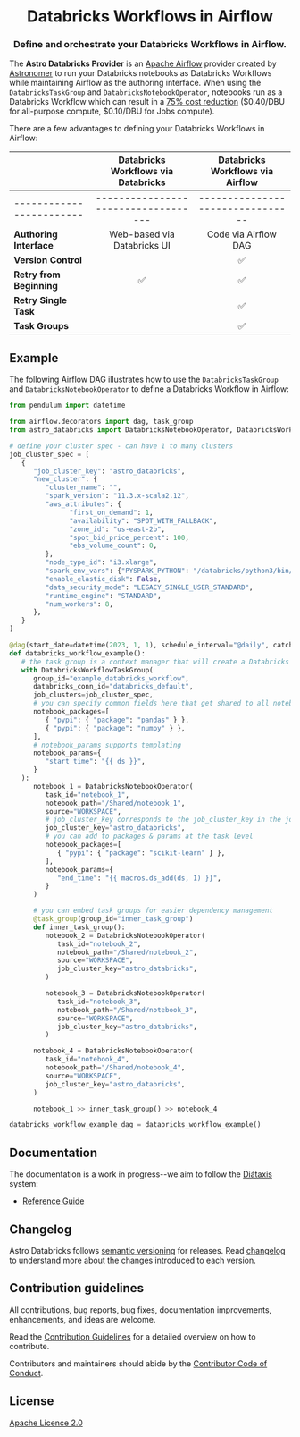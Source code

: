 <h1 align="center">
  Databricks Workflows in Airflow
</h1>
  <h3 align="center">
  Define and orchestrate your Databricks Workflows in Airflow.
</h3>

The **Astro Databricks Provider** is an [Apache Airflow](https://github.com/apache/airflow) provider created by [Astronomer](https://www.astronomer.io/) to run your Databricks notebooks as Databricks Workflows while maintaining Airflow as the authoring interface. When using the `DatabricksTaskGroup` and `DatabricksNotebookOperator`, notebooks run as a Databricks Workflow which can result in a [75% cost reduction](https://www.databricks.com/product/aws-pricing) ($0.40/DBU for all-purpose compute, $0.10/DBU for Jobs compute).

There are a few advantages to defining your Databricks Workflows in Airflow:

|                          | Databricks Workflows via Databricks | Databricks Workflows via Airflow |
| :----------------------- | :---------------------------------: | :------------------------------: |
| ------------------------ | ----------------------------------- | -------------------------------- |
| **Authoring Interface**  |     Web-based via Databricks UI     |       Code via Airflow DAG       |
| **Version Control**      |                                     |                ✅                |
| **Retry from Beginning** |                 ✅                  |                ✅                |
| **Retry Single Task**    |                                     |                ✅                |
| **Task Groups**          |                                     |                ✅                |

## Example

The following Airflow DAG illustrates how to use the `DatabricksTaskGroup` and `DatabricksNotebookOperator` to define a Databricks Workflow in Airflow:

```python
from pendulum import datetime

from airflow.decorators import dag, task_group
from astro_databricks import DatabricksNotebookOperator, DatabricksWorkflowTaskGroup

# define your cluster spec - can have 1 to many clusters
job_cluster_spec = [
   {
      "job_cluster_key": "astro_databricks",
      "new_cluster": {
         "cluster_name": "",
         "spark_version": "11.3.x-scala2.12",
         "aws_attributes": {
               "first_on_demand": 1,
               "availability": "SPOT_WITH_FALLBACK",
               "zone_id": "us-east-2b",
               "spot_bid_price_percent": 100,
               "ebs_volume_count": 0,
         },
         "node_type_id": "i3.xlarge",
         "spark_env_vars": {"PYSPARK_PYTHON": "/databricks/python3/bin/python3"},
         "enable_elastic_disk": False,
         "data_security_mode": "LEGACY_SINGLE_USER_STANDARD",
         "runtime_engine": "STANDARD",
         "num_workers": 8,
      },
   }
]

@dag(start_date=datetime(2023, 1, 1), schedule_interval="@daily", catchup=False)
def databricks_workflow_example():
   # the task group is a context manager that will create a Databricks Workflow
   with DatabricksWorkflowTaskGroup(
      group_id="example_databricks_workflow",
      databricks_conn_id="databricks_default",
      job_clusters=job_cluster_spec,
      # you can specify common fields here that get shared to all notebooks
      notebook_packages=[
         { "pypi": { "package": "pandas" } },
         { "pypi": { "package": "numpy" } },
      ],
      # notebook_params supports templating
      notebook_params={
         "start_time": "{{ ds }}",
      }
   ):
      notebook_1 = DatabricksNotebookOperator(
         task_id="notebook_1",
         notebook_path="/Shared/notebook_1",
         source="WORKSPACE",
         # job_cluster_key corresponds to the job_cluster_key in the job_cluster_spec
         job_cluster_key="astro_databricks",
         # you can add to packages & params at the task level
         notebook_packages=[
            { "pypi": { "package": "scikit-learn" } },
         ],
         notebook_params={
            "end_time": "{{ macros.ds_add(ds, 1) }}",
         }
      )

      # you can embed task groups for easier dependency management
      @task_group(group_id="inner_task_group")
      def inner_task_group():
         notebook_2 = DatabricksNotebookOperator(
            task_id="notebook_2",
            notebook_path="/Shared/notebook_2",
            source="WORKSPACE",
            job_cluster_key="astro_databricks",
         )

         notebook_3 = DatabricksNotebookOperator(
            task_id="notebook_3",
            notebook_path="/Shared/notebook_3",
            source="WORKSPACE",
            job_cluster_key="astro_databricks",
         )

      notebook_4 = DatabricksNotebookOperator(
         task_id="notebook_4",
         notebook_path="/Shared/notebook_4",
         source="WORKSPACE",
         job_cluster_key="astro_databricks",
      )

      notebook_1 >> inner_task_group() >> notebook_4

databricks_workflow_example_dag = databricks_workflow_example()
```

## Documentation

The documentation is a work in progress--we aim to follow the [Diátaxis](https://diataxis.fr/) system:

- [Reference Guide](https://astronomer.github.io/astro-provider-databricks/)

## Changelog

Astro Databricks follows [semantic versioning](https://semver.org/) for releases. Read [changelog](CHANGELOG.rst) to understand more about the changes introduced to each version.

## Contribution guidelines

All contributions, bug reports, bug fixes, documentation improvements, enhancements, and ideas are welcome.

Read the [Contribution Guidelines](docs/contributing.rst) for a detailed overview on how to contribute.

Contributors and maintainers should abide by the [Contributor Code of Conduct](CODE_OF_CONDUCT.md).

## License

[Apache Licence 2.0](LICENSE)
